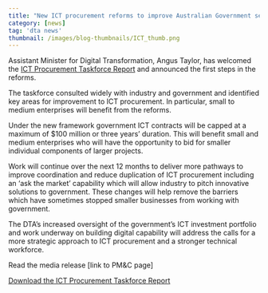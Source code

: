 ```yaml
---
title: "New ICT procurement reforms to improve Australian Government services"
category: [news]
tag: 'dta news'
thumbnail: /images/blog-thumbnails/ICT_thumb.png
---
```


Assistant Minister for Digital Transformation, Angus Taylor, has welcomed the [ICT Procurement Taskforce Report](https://ict-procurement.digital.gov.au/assets/documents/ICT-procurement-taskforce-report_fa2.pdf) and announced the first steps in the reforms.

The taskforce consulted widely with industry and government and identified key areas for improvement to ICT procurement. In particular, small to medium enterprises will benefit from the reforms.

Under the new framework government ICT contracts will be capped at a maximum of $100 million or three years’ duration. This will benefit small and medium enterprises who will have the opportunity to bid for smaller individual components of larger projects. 

Work will continue over the next 12 months to deliver more pathways to improve coordination and reduce duplication of ICT procurement including an ‘ask the market’ capability which will allow industry to pitch innovative solutions to government. These changes will help remove the barriers which have sometimes stopped smaller businesses from working with government. 

The DTA’s increased oversight of the government’s ICT investment portfolio and work underway on building digital capability will address the calls for a more strategic approach to ICT procurement and a stronger technical workforce. 

Read the media release [link to PM&C page]

[Download the ICT Procurement Taskforce Report](https://ict-procurement.digital.gov.au/assets/documents/ICT-procurement-taskforce-report_fa2.pdf) 
